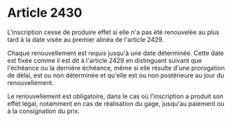 # Article 2430

L'inscription cesse de produire effet si elle n'a pas été renouvelée au plus tard à la date visée au premier alinéa de l'article 2429.

Chaque renouvellement est requis jusqu'à une date déterminée. Cette date est fixée comme il est dit à l'article 2429 en distinguant suivant que l'échéance ou la dernière échéance, même si elle résulte d'une prorogation de délai, est ou non déterminée et qu'elle est ou non postérieure au jour du renouvellement.

Le renouvellement est obligatoire, dans le cas où l'inscription a produit son effet légal, notamment en cas de réalisation du gage, jusqu'au paiement ou à la consignation du prix.

